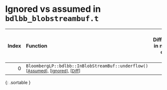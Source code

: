 # Ignored vs assumed in `bdlbb_blobstreambuf.t`

<script src="../sorttable.js"></script>

|   Index | Function                                                                                                                        |   Difference in number of lines |   Function size difference in bytes |   Number of lines in assumed build | Number of bytes in assumed build   |   Number of lines in ignored build | Number of bytes in ignored build   |
|--------:|:--------------------------------------------------------------------------------------------------------------------------------|--------------------------------:|------------------------------------:|-----------------------------------:|:-----------------------------------|-----------------------------------:|:-----------------------------------|
|       0 | `BloombergLP::bdlbb::InBlobStreamBuf::underflow()` <sup>\[[Assumed](0-assume)\], \[[Ignored](0-none)\], \[[Diff](0.diff.html)\] |                               1 |                                   0 |                                144 | 4,246,672                          |                                144 | 4,246,064                          |
{: .sortable }
